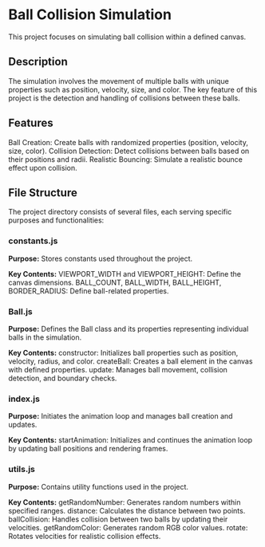 # Ball Collision Simulation

This project focuses on simulating ball collision within a defined canvas.

## Description

The simulation involves the movement of multiple balls with unique properties such as position, velocity, size, and color. The key feature of this project is the detection and handling of collisions between these balls.

## Features

Ball Creation: Create balls with randomized properties (position, velocity, size, color).
Collision Detection: Detect collisions between balls based on their positions and radii.
Realistic Bouncing: Simulate a realistic bounce effect upon collision.

## File Structure

The project directory consists of several files, each serving specific purposes and functionalities:

### constants.js

**Purpose:** Stores constants used throughout the project.

**Key Contents:**
VIEWPORT_WIDTH and VIEWPORT_HEIGHT: Define the canvas dimensions.
BALL_COUNT, BALL_WIDTH, BALL_HEIGHT, BORDER_RADIUS: Define ball-related properties.

### Ball.js

**Purpose:**
Defines the Ball class and its properties representing individual balls in the simulation.

**Key Contents:**
constructor: Initializes ball properties such as position, velocity, radius, and color.
createBall: Creates a ball element in the canvas with defined properties.
update: Manages ball movement, collision detection, and boundary checks.

### index.js

**Purpose:**
Initiates the animation loop and manages ball creation and updates.

**Key Contents:**
startAnimation: Initializes and continues the animation loop by updating ball positions and rendering frames.

### utils.js

**Purpose:**
Contains utility functions used in the project.

**Key Contents:**
getRandomNumber: Generates random numbers within specified ranges.
distance: Calculates the distance between two points.
ballCollision: Handles collision between two balls by updating their velocities.
getRandomColor: Generates random RGB color values.
rotate: Rotates velocities for realistic collision effects.
